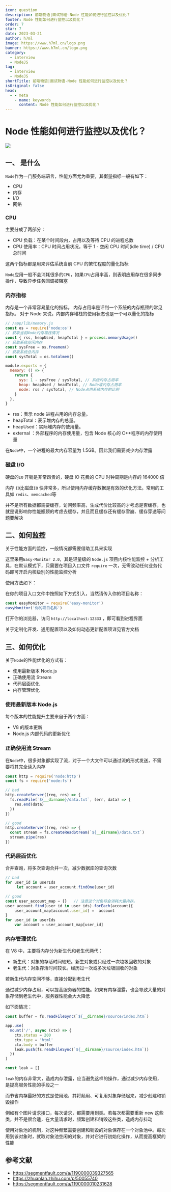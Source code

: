 ```yaml
---
icon: question
description: 前端物语|面试物语-Node 性能如何进行监控以及优化？
footer: Node 性能如何进行监控以及优化？
order: 7
star: 7
date: 2023-03-21
author: h7ml
image: https://www.h7ml.cn/logo.png
banner: https://www.h7ml.cn/logo.png
category:
  - interview
  - NodeJS
tag:
  - interview
  - NodeJS
shortTitle: 前端物语|面试物语-Node 性能如何进行监控以及优化？
isOriginal: false
head:
  - - meta
    - name: keywords
      content: Node 性能如何进行监控以及优化？
---
```


# Node 性能如何进行监控以及优化？

![](http://static.5ibug.net/vitepress/assets/images/interview/bb37dae0-d179-11eb-ab90-d9ae814b240d.png)

## 一、 是什么

`Node`作为一门服务端语言，性能方面尤为重要，其衡量指标一般有如下：

- CPU
- 内存
- I/O
- 网络

### CPU

主要分成了两部分：

- CPU 负载：在某个时间段内，占用以及等待 CPU 的进程总数
- CPU 使用率：CPU 时间占用状况，等于 1 - 空闲 CPU 时间(idle time) / CPU 总时间

这两个指标都是用来评估系统当前 CPU 的繁忙程度的量化指标

`Node`应用一般不会消耗很多的`CPU`，如果`CPU`占用率高，则表明应用存在很多同步操作，导致异步任务回调被阻塞

### 内存指标

内存是一个非常容易量化的指标。 内存占用率是评判一个系统的内存瓶颈的常见指标。 对于 Node 来说，内部内存堆栈的使用状态也是一个可以量化的指标

```js
// /app/lib/memory.js
const os = require('node:os')
// 获取当前Node内存堆栈情况
const { rss, heapUsed, heapTotal } = process.memoryUsage()
// 获取系统空闲内存
const sysFree = os.freemem()
// 获取系统总内存
const sysTotal = os.totalmem()

module.exports = {
  memory: () => {
    return {
      sys: 1 - sysFree / sysTotal, // 系统内存占用率
      heap: heapUsed / headTotal, // Node堆内存占用率
      node: rss / sysTotal, // Node占用系统内存的比例
    }
  },
}
```

- rss：表示 node 进程占用的内存总量。
- heapTotal：表示堆内存的总量。
- heapUsed：实际堆内存的使用量。
- external ：外部程序的内存使用量，包含 Node 核心的 C++程序的内存使用量

在`Node`中，一个进程的最大内存容量为 1.5GB。因此我们需要减少内存泄露

### 磁盘 I/O

硬盘的`IO` 开销是非常昂贵的，硬盘 IO 花费的 CPU 时钟周期是内存的 164000 倍

内存 `IO`比磁盘`IO` 快非常多，所以使用内存缓存数据是有效的优化方法。常用的工具如 `redis`、`memcached`等

并不是所有数据都需要缓存，访问频率高，生成代价比较高的才考虑是否缓存，也就是说影响你性能瓶颈的考虑去缓存，并且而且缓存还有缓存雪崩、缓存穿透等问题要解决

## 二、如何监控

关于性能方面的监控，一般情况都需要借助工具来实现

这里采用`Easy-Monitor 2.0`，其是轻量级的 `Node.js` 项目内核性能监控 + 分析工具，在默认模式下，只需要在项目入口文件 `require` 一次，无需改动任何业务代码即可开启内核级别的性能监控分析

使用方法如下：

在你的项目入口文件中按照如下方式引入，当然请传入你的项目名称：

```js
const easyMonitor = require('easy-monitor')
easyMonitor('你的项目名称')
```

打开你的浏览器，访问 `http://localhost:12333` ，即可看到进程界面

关于定制化开发、通用配置项以及如何动态更新配置项详见官方文档

## 三、如何优化

关于`Node`的性能优化的方式有：

- 使用最新版本 Node.js
- 正确使用流 Stream
- 代码层面优化
- 内存管理优化

### 使用最新版本 Node.js

每个版本的性能提升主要来自于两个方面：

- V8 的版本更新
- Node.js 内部代码的更新优化

### 正确使用流 Stream

在`Node`中，很多对象都实现了流，对于一个大文件可以通过流的形式发送，不需要将其完全读入内存

```js
const http = require('node:http')
const fs = require('node:fs')

// bad
http.createServer((req, res) => {
  fs.readFile(`${__dirname}/data.txt`, (err, data) => {
    res.end(data)
  })
})

// good
http.createServer((req, res) => {
  const stream = fs.createReadStream(`${__dirname}/data.txt`)
  stream.pipe(res)
})
```

### 代码层面优化

合并查询，将多次查询合并一次，减少数据库的查询次数

```js
// bad
for user_id in userIds
     let account = user_account.findOne(user_id)

// good
const user_account_map = {}   // 注意这个对象将会消耗大量内存。
user_account.find(user_id in user_ids).forEach(account){
    user_account_map[account.user_id] =  account
}
for user_id in userIds
    var account = user_account_map[user_id]
```

### 内存管理优化

在 V8 中，主要将内存分为新生代和老生代两代：

- 新生代：对象的存活时间较短。新生对象或只经过一次垃圾回收的对象
- 老生代：对象存活时间较长。经历过一次或多次垃圾回收的对象

若新生代内存空间不够，直接分配到老生代

通过减少内存占用，可以提高服务器的性能。如果有内存泄露，也会导致大量的对象存储到老生代中，服务器性能会大大降低

如下面情况：

```js
const buffer = fs.readFileSync(`${__dirname}/source/index.htm`)

app.use(
  mount('/', async (ctx) => {
    ctx.status = 200
    ctx.type = 'html'
    ctx.body = buffer
    leak.push(fs.readFileSync(`${__dirname}/source/index.htm`))
  })
)

const leak = []
```

`leak`的内存非常大，造成内存泄露，应当避免这样的操作，通过减少内存使用，是提高服务性能的手段之一

而节省内存最好的方式是使用池，其将频用、可复用对象存储起来，减少创建和销毁操作

例如有个图片请求接口，每次请求，都需要用到类。若每次都需要重新 new 这些类，并不是很合适，在大量请求时，频繁创建和销毁这些类，造成内存抖动

使用对象池的机制，对这种频繁需要创建和销毁的对象保存在一个对象池中。每次用到该对象时，就取对象池空闲的对象，并对它进行初始化操作，从而提高框架的性能

## 参考文献

- <https://segmentfault.com/a/1190000039327565>
- <https://zhuanlan.zhihu.com/p/50055740>
- <https://segmentfault.com/a/1190000010231628>
